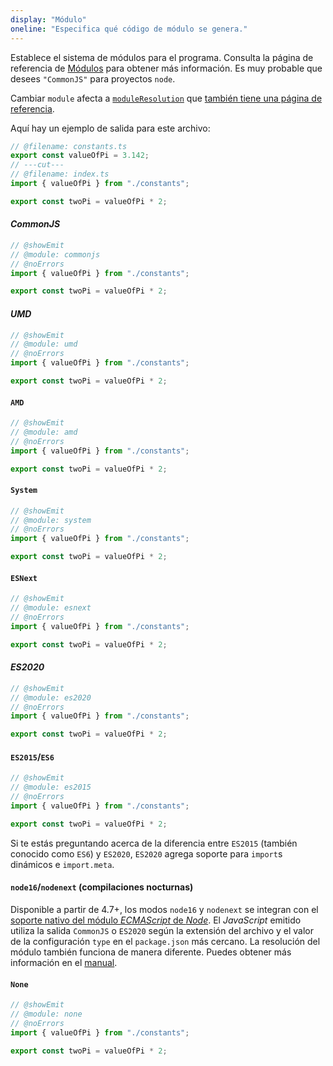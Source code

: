 ```yaml
---
display: "Módulo"
oneline: "Especifica qué código de módulo se genera."
---
```


Establece el sistema de módulos para el programa. Consulta la página de referencia de <a href='/docs/handbook/modules.html'>Módulos</a> para obtener más información. Es muy probable que desees `"CommonJS"` para proyectos `node`.

Cambiar `module` afecta a [`moduleResolution`](#moduleResolution) que [también tiene una página de referencia](/docs/handbook/module-resolution.html).

Aquí hay un ejemplo de salida para este archivo:

```ts twoslash
// @filename: constants.ts
export const valueOfPi = 3.142;
// ---cut---
// @filename: index.ts
import { valueOfPi } from "./constants";

export const twoPi = valueOfPi * 2;
```

#### *CommonJS*

```ts twoslash
// @showEmit
// @module: commonjs
// @noErrors
import { valueOfPi } from "./constants";

export const twoPi = valueOfPi * 2;
```

#### *UMD*

```ts twoslash
// @showEmit
// @module: umd
// @noErrors
import { valueOfPi } from "./constants";

export const twoPi = valueOfPi * 2;
```

#### `AMD`

```ts twoslash
// @showEmit
// @module: amd
// @noErrors
import { valueOfPi } from "./constants";

export const twoPi = valueOfPi * 2;
```

#### `System`

```ts twoslash
// @showEmit
// @module: system
// @noErrors
import { valueOfPi } from "./constants";

export const twoPi = valueOfPi * 2;
```

#### `ESNext`

```ts twoslash
// @showEmit
// @module: esnext
// @noErrors
import { valueOfPi } from "./constants";

export const twoPi = valueOfPi * 2;
```

#### *ES2020*

```ts twoslash
// @showEmit
// @module: es2020
// @noErrors
import { valueOfPi } from "./constants";

export const twoPi = valueOfPi * 2;
```

#### `ES2015`/`ES6`

```ts twoslash
// @showEmit
// @module: es2015
// @noErrors
import { valueOfPi } from "./constants";

export const twoPi = valueOfPi * 2;
```

Si te estás preguntando acerca de la diferencia entre `ES2015` (también conocido como `ES6`) y `ES2020`, `ES2020` agrega soporte para `import`s dinámicos e `import.meta`.

#### `node16`/`nodenext` (compilaciones nocturnas)

Disponible a partir de 4.7+, los modos `node16` y `nodenext` se integran con el [soporte nativo del módulo *ECMAScript* de *Node*](https://nodejs.org/api/esm.html). El *JavaScript* emitido utiliza la salida `CommonJS` o `ES2020` según la extensión del archivo y el valor de la configuración `type` en el `package.json` más cercano. La resolución del módulo también funciona de manera diferente. Puedes obtener más información en el [manual](https://www.typescriptlang.org/docs/handbook/esm-node.html).

#### `None`

```ts twoslash
// @showEmit
// @module: none
// @noErrors
import { valueOfPi } from "./constants";

export const twoPi = valueOfPi * 2;
```
